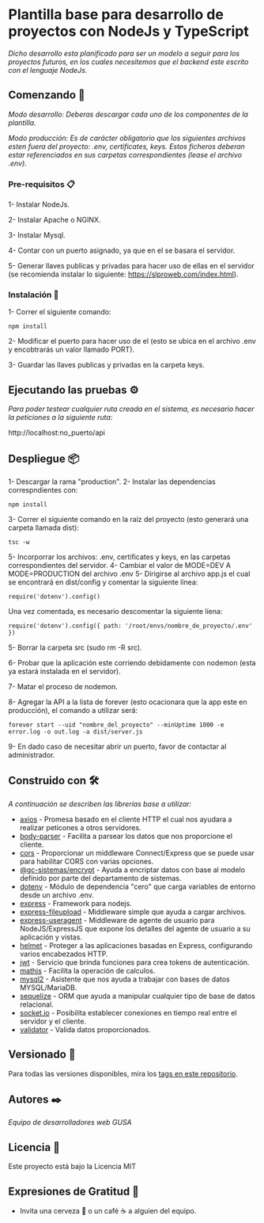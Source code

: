 # Plantilla base para desarrollo de proyectos con NodeJs y TypeScript

_Dicho desarrollo esta planificado para ser un modelo a seguir para los proyectos futuros, en los cuales necesitemos que el backend este escrito con el lenguaje NodeJs._

## Comenzando 🚀

_Modo desarrollo: Deberas descargar cada uno de los componentes de la plantilla._

_Modo producción: Es de carácter obligatorio que los siguientes archivos esten fuera del proyecto: .env, certificates, keys. Estos ficheros deberan estar referenciados en sus carpetas correspondientes (lease el archivo .env)._


### Pre-requisitos 📋

1- Instalar NodeJs.

2- Instalar Apache o NGINX.

3- Instalar Mysql.

4- Contar con un puerto asignado, ya que en el se basara el servidor.

5- Generar llaves publicas y privadas para hacer uso de ellas en el servidor (se recomienda instalar lo siguiente: https://slproweb.com/index.html).


### Instalación 🔧

1- Correr el siguiente comando:
```
npm install
```
2- Modificar el puerto para hacer uso de el (esto se ubica en el archivo .env y encobtrarás un valor llamado PORT).

3- Guardar las llaves publicas y privadas en la carpeta keys.

## Ejecutando las pruebas ⚙️

_Para poder testear cualquier ruta creada en el sistema, es necesario hacer la peticiones a la siguiente ruta:_

http://localhost:no_puerto/api

## Despliegue 📦

1- Descargar la rama "production".
2- Instalar las dependencias correspndientes con: 
```
npm install
```
3- Correr el siguiente comando en la raíz del proyecto (esto generará una carpeta llamada dist):
```
tsc -w
```
5- Incorporrar los archivos: .env, certificates y keys, en las carpetas correspondientes del servidor.
4- Cambiar el valor de MODE=DEV A MODE=PRODUCTION del archivo .env
5- Dirigirse al archivo app.js el cual se encontrará en dist/config y comentar la siguiente línea:
```
require('dotenv').config()
```
Una vez comentada, es necesario descomentar la siguiente líena: 
```
require('dotenv').config({ path: '/root/envs/nombre_de_proyecto/.env' })
```
5- Borrar la carpeta src (sudo rm -R src).

6- Probar que la aplicación este corriendo debidamente con nodemon (esta ya estará instalada en el servidor).

7- Matar el proceso de nodemon.

8- Agregar la API a la lista de forever (esto ocacionara que la app este en producción), el comando a utilizar será: 
```
forever start --uid "nombre_del_proyecto" --minUptime 1000 -e error.log -o out.log -a dist/server.js
```

9- En dado caso de necesitar abrir un puerto, favor de contactar al administrador.

## Construido con 🛠️

_A continuación se describen las librerías base a utilizar:_

* [axios](https://www.npmjs.com/package/axios) - Promesa basado en el cliente HTTP el cual nos ayudara a realizar peticones a otros servidores.
* [body-parser](https://www.npmjs.com/package/body-parser) - Facilita a parsear los datos que nos proporcione el cliente.
* [cors](https://www.npmjs.com/package/cors) -  Proporcionar un middleware Connect/Express que se puede usar para habilitar CORS con varias opciones.
* [@gc-sistemas/encrypt](https://github.com/GC-Sistemas/gs-encryption_node-library/packages) - Ayuda a encriptar datos con base al modelo definido por parte del departamento de sistemas.
* [dotenv](https://www.npmjs.com/package/body-parser) - Módulo de dependencia "cero" que carga variables de entorno desde un archivo .env.
* [express](https://www.npmjs.com/package/express) - Framework para nodejs.
* [express-fileupload](https://www.npmjs.com/package/express-fileupload) - Middleware simple que ayuda a cargar archivos.
* [express-useragent](https://www.npmjs.com/package/express-useragent) - Middleware de agente de usuario para NodeJS/ExpressJS que expone los detalles del agente de usuario a su aplicación y vistas.
* [helmet](https://www.npmjs.com/package/helmet) - Proteger a las aplicaciones basadas en Express, configurando varios encabezados HTTP.
* [jwt](https://www.npmjs.com/package/jsonwebtoken) - Servicio que brinda funciones para crea tokens de autenticación.
* [mathjs](https://www.npmjs.com/package/mathjs) - Facilita la operación de calculos.
* [mysql2](https://www.npmjs.com/package/mysql2) - Asistente que nos ayuda a trabajar con bases de datos MYSQL/MariaDB.
* [sequelize](https://www.npmjs.com/package/sequelize) - ORM que ayuda a manipular cualquier tipo de base de datos relacional.
* [socket.io](https://www.npmjs.com/package/socket.io) - Posibilita establecer conexiones en tiempo real entre el servidor y el cliente.
* [validator](https://www.npmjs.com/package/validator) - Valida datos proporcionados.

## Versionado 📌

Para todas las versiones disponibles, mira los [tags en este repositorio](https://github.com/gsdevel/gs-backend_node-plantilla/tags).

## Autores ✒️

_Equipo de desarrolladores web GUSA_

## Licencia 📄

Este proyecto está bajo la Licencia MIT

## Expresiones de Gratitud 🎁

* Invita una cerveza 🍺 o un café ☕ a alguien del equipo.
